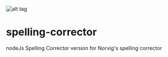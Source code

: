 ![alt tag](https://travis-ci.org/KhaledSami/spelling-corrector.svg?branch=master)
# spelling-corrector
nodeJs Spelling Corrector version for Norvig's spelling corrector
